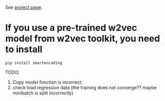 See [project page](http://www.truongdq.com/easy_dnn).
# If you use a pre-trained w2vec model from w2vec toolkit, you need to install
```
pip install smartencoding
```

TODO:
1. Copy model function is incorrect.
2. check load regression data (the training does not converge?? maybe minibatch is split incorrectly)

